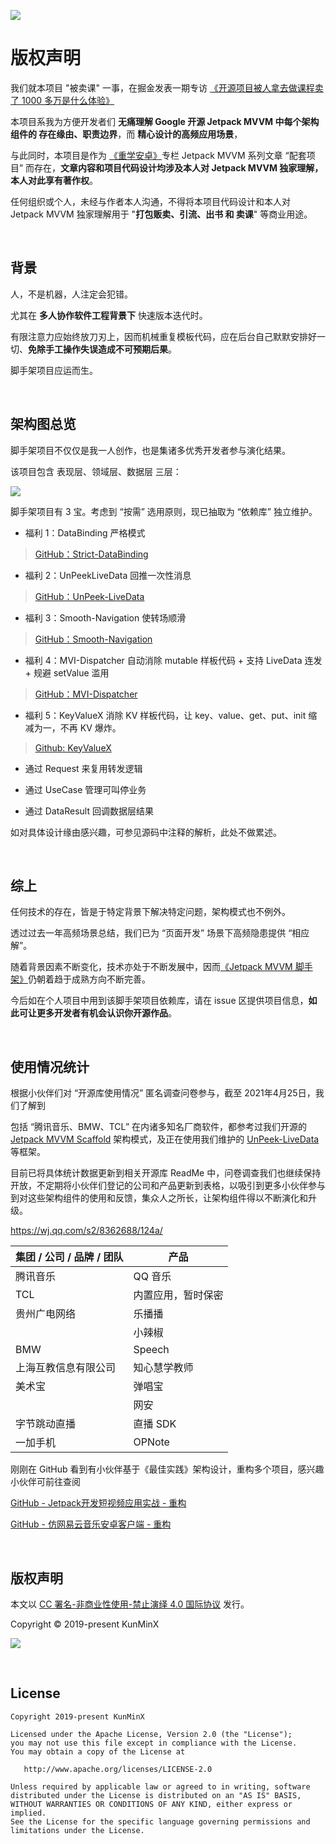 ![](https://images.xiaozhuanlan.com/photo/2023/2b4e8ed4e7308f8a27ba0d7275484a55.jpg)


# 版权声明

我们就本项目 "被卖课" 一事，在掘金发表一期专访 [《开源项目被人拿去做课程卖了 1000 多万是什么体验》](https://juejin.im/post/5ecb4950518825431a669897)

本项目系我为方便开发者们 **无痛理解 Google 开源 Jetpack MVVM 中每个架构组件的 存在缘由、职责边界**，而 **精心设计的高频应用场景**，

与此同时，本项目是作为 [《重学安卓》](https://xiaozhuanlan.com/topic/6017825943)专栏 Jetpack MVVM 系列文章 “配套项目” 而存在，**文章内容和项目代码设计均涉及本人对 Jetpack MVVM 独家理解，本人对此享有著作权**。

任何组织或个人，未经与作者本人沟通，不得将本项目代码设计和本人对 Jetpack MVVM 独家理解用于 "**打包贩卖、引流、出书 和 卖课**" 等商业用途。

&nbsp;

## 背景

人，不是机器，人注定会犯错。

尤其在 **多人协作软件工程背景下** 快速版本迭代时。

有限注意力应始终放刀刃上，因而机械重复模板代码，应在后台自己默默安排好一切、**免除手工操作失误造成不可预期后果**。

脚手架项目应运而生。

&nbsp;

## 架构图总览

脚手架项目不仅仅是我一人创作，也是集诸多优秀开发者参与演化结果。

该项目包含 表现层、领域层、数据层 三层：

![](https://images.xiaozhuanlan.com/photo/2023/d294d7fa04c99b21e90faffe2c7cb3f2.jpg)

脚手架项目有 3 宝。考虑到 “按需” 选用原则，现已抽取为 “依赖库” 独立维护。

- 福利 1：DataBinding 严格模式

> [GitHub：Strict-DataBinding](https://github.com/KunMinX/Strict-DataBinding)

- 福利 2：UnPeekLiveData 回推一次性消息

> [GitHub：UnPeek-LiveData](https://github.com/KunMinX/UnPeek-LiveData)

- 福利 3：Smooth-Navigation 使转场顺滑

> [GitHub：Smooth-Navigation](https://github.com/KunMinX/Smooth-Navigation)

- 福利 4：MVI-Dispatcher 自动消除 mutable 样板代码 + 支持 LiveData 连发 + 规避 setValue 滥用

> [GitHub：MVI-Dispatcher](https://github.com/KunMinX/MVI-Dispatcher)

- 福利 5：KeyValueX 消除 KV 样板代码，让 key、value、get、put、init 缩减为一，不再 KV 爆炸。

> [Github: KeyValueX](https://github.com/KunMinX/KeyValueX)

- 通过 Request 来复用转发逻辑

- 通过 UseCase 管理可叫停业务

- 通过 DataResult 回调数据层结果

如对具体设计缘由感兴趣，可参见源码中注释的解析，此处不做累述。

&nbsp;

## 综上

任何技术的存在，皆是于特定背景下解决特定问题，架构模式也不例外。

透过过去一年高频场景总结，我们已为 “页面开发” 场景下高频隐患提供 “相应解”。

随着背景因素不断变化，技术亦处于不断发展中，因而[《Jetpack MVVM 脚手架》](https://github.com/KunMinX/Jetpack-MVVM-Scaffold)仍朝着趋于成熟方向不断完善。

今后如在个人项目中用到该脚手架项目依赖库，请在 issue 区提供项目信息，**如此可让更多开发者有机会认识你开源作品**。


&nbsp;

## 使用情况统计

根据小伙伴们对 “开源库使用情况” 匿名调查问卷参与，截至 2021年4月25日，我们了解到

包括 “腾讯音乐、BMW、TCL” 在内诸多知名厂商软件，都参考过我们开源的 [Jetpack MVVM Scaffold](https://github.com/KunMinX/Jetpack-MVVM-Scaffold) 架构模式，及正在使用我们维护的 [UnPeek-LiveData](https://github.com/KunMinX/UnPeek-LiveData) 等框架。

目前已将具体统计数据更新到相关开源库 ReadMe 中，问卷调查我们也继续保持开放，不定期将小伙伴们登记的公司和产品更新到表格，以吸引到更多小伙伴参与到对这些架构组件的使用和反馈，集众人之所长，让架构组件得以不断演化和升级。

https://wj.qq.com/s2/8362688/124a/


| 集团 / 公司 / 品牌 / 团队                             | 产品               |
| ----------------------------------------------------- | ------------------ |
| 腾讯音乐                                              | QQ 音乐       |
| TCL                                                   | 内置应用，暂时保密 |
| 贵州广电网络                                          | 乐播播             |
|                                                       | 小辣椒             |
| BMW                                                   | Speech             |
| 上海互教信息有限公司                                  | 知心慧学教师       |
| 美术宝                                                | 弹唱宝             |
|                                                       | 网安               |
| 字节跳动直播                                          | 直播 SDK           |
| 一加手机                                              | OPNote             |



刚刚在 GitHub 看到有小伙伴基于《最佳实践》架构设计，重构多个项目，感兴趣小伙伴可前往查阅

[GitHub - Jetpack开发短视频应用实战 - 重构](https://github.com/zion223/Jetpack-MVVM-PPJoke)

[GitHub - 仿网易云音乐安卓客户端 - 重构](https://github.com/zion223/NeteaseCloudMusic-MVVM)

&nbsp;

## 版权声明

本文以 [CC 署名-非商业性使用-禁止演绎 4.0 国际协议](https://creativecommons.org/licenses/by-nc-nd/4.0/deed.zh) 发行。

Copyright © 2019-present KunMinX

![](https://images.xiaozhuanlan.com/photo/2020/8fc6f51263babeb544bb4a7dae6cde59.jpg)

&nbsp;

## License

```
Copyright 2019-present KunMinX

Licensed under the Apache License, Version 2.0 (the "License");
you may not use this file except in compliance with the License.
You may obtain a copy of the License at

   http://www.apache.org/licenses/LICENSE-2.0

Unless required by applicable law or agreed to in writing, software
distributed under the License is distributed on an "AS IS" BASIS,
WITHOUT WARRANTIES OR CONDITIONS OF ANY KIND, either express or implied.
See the License for the specific language governing permissions and
limitations under the License.
```
